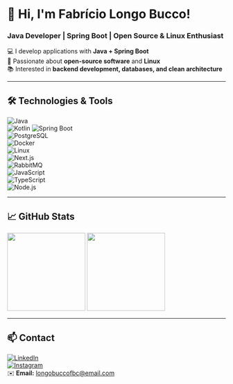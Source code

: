 # 👋 Hi, I'm Fabrício Longo Bucco!  
### Java Developer | Spring Boot | Open Source & Linux Enthusiast  

💻 I develop applications with **Java + Spring Boot**  
🐧 Passionate about **open-source software** and **Linux**  
📚 Interested in **backend development, databases, and clean architecture**  

---


## 🛠️ Technologies & Tools  

![Java](https://img.shields.io/badge/Java-ED8B00?style=flat&logo=openjdk&logoColor=white)  
![Kotlin](https://img.shields.io/badge/Kotlin-7F52FF?style=flat&logo=kotlin&logoColor=white)
![Spring Boot](https://img.shields.io/badge/Spring%20Boot-6DB33F?style=flat&logo=springboot&logoColor=white)  
![PostgreSQL](https://img.shields.io/badge/PostgreSQL-316192?style=flat&logo=postgresql&logoColor=white)  
![Docker](https://img.shields.io/badge/Docker-2496ED?style=flat&logo=docker&logoColor=white)  
![Linux](https://img.shields.io/badge/Linux-FCC624?style=flat&logo=linux&logoColor=black)  
![Next.js](https://img.shields.io/badge/Next.js-000000?style=flat&logo=next.js&logoColor=white)  
![RabbitMQ](https://img.shields.io/badge/RabbitMQ-FF6600?style=flat&logo=rabbitmq&logoColor=white)  
![JavaScript](https://img.shields.io/badge/JavaScript-F7DF1E?style=flat&logo=javascript&logoColor=black)  
![TypeScript](https://img.shields.io/badge/TypeScript-3178C6?style=flat&logo=typescript&logoColor=white)  
![Node.js](https://img.shields.io/badge/Node.js-339933?style=flat&logo=node.js&logoColor=white)  

---

## 📈 GitHub Stats  

<img height="180em" src="https://github-readme-stats.vercel.app/api?username=Fbclongobucco&show_icons=true&theme=radical"/>  
<img height="180em" src="https://github-readme-stats.vercel.app/api/top-langs/?username=Fbclongobucco&layout=compact&langs_count=8&theme=radical"/>  

---

## 📫 Contact  

[![LinkedIn](https://img.shields.io/badge/-LinkedIn-blue?style=flat-square&logo=linkedin)](https://www.linkedin.com/in/fabr%C3%ADcio-longo-bucco-456285219/)  
[![Instagram](https://img.shields.io/badge/-Instagram-E4405F?style=flat-square&logo=instagram&logoColor=white)](https://www.instagram.com/longobucco_dev/)  
✉️ **Email:** longobuccofbc@email.com  
